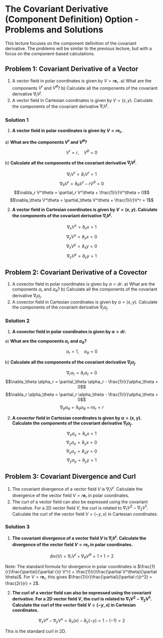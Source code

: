 # The Covariant Derivative (Component Definition) Option - Problems and Solutions

This lecture focuses on the component definition of the covariant derivative. The problems will be similar to the previous lecture, but with a focus on the component-based calculations.

## Problem 1: Covariant Derivative of a Vector

1. A vector field in polar coordinates is given by $V = r \mathbf{e}_r$. 
   a) What are the components $V^r$ and $V^\theta$?
   b) Calculate all the components of the covariant derivative $\nabla_i V^j$.
2. A vector field in Cartesian coordinates is given by $V = (x, y)$. Calculate the components of the covariant derivative $\nabla_i V^j$.

### Solution 1

1. **A vector field in polar coordinates is given by $V = r \mathbf{e}_r$.**

a) **What are the components $V^r$ and $V^\theta$?**

$$V^r = r, \quad V^\theta = 0$$

b) **Calculate all the components of the covariant derivative $\nabla_i V^j$.**

$$\nabla_r V^r = \partial_r V^r = 1$$
$$\nabla_\theta V^r = \partial_\theta V^r - r V^\theta = 0$$
$$\nabla_r V^\theta = \partial_r V^\theta + \frac{1}{r}V^\theta = 0$$
$$\nabla_\theta V^\theta = \partial_\theta V^\theta + \frac{1}{r}V^r = 1$$

2. **A vector field in Cartesian coordinates is given by $V = (x, y)$. Calculate the components of the covariant derivative $\nabla_i V^j$.**

$$\nabla_x V^x = \partial_x x = 1$$
$$\nabla_y V^x = \partial_y x = 0$$
$$\nabla_x V^y = \partial_x y = 0$$
$$\nabla_y V^y = \partial_y y = 1$$

## Problem 2: Covariant Derivative of a Covector

1. A covector field in polar coordinates is given by $\alpha = dr$. 
   a) What are the components $\alpha_r$ and $\alpha_\theta$?
   b) Calculate all the components of the covariant derivative $\nabla_i \alpha_j$.
2. A covector field in Cartesian coordinates is given by $\alpha = (x, y)$. Calculate the components of the covariant derivative $\nabla_i \alpha_j$.

### Solution 2

1. **A covector field in polar coordinates is given by $\alpha = dr$.**

a) **What are the components $\alpha_r$ and $\alpha_\theta$?**

$$\alpha_r = 1, \quad \alpha_\theta = 0$$

b) **Calculate all the components of the covariant derivative $\nabla_i \alpha_j$.**

$$\nabla_r \alpha_r = \partial_r \alpha_r = 0$$
$$\nabla_\theta \alpha_r = \partial_\theta \alpha_r - \frac{1}{r}\alpha_\theta = 0$$
$$\nabla_r \alpha_\theta = \partial_r \alpha_\theta - \frac{1}{r}\alpha_\theta = 0$$
$$\nabla_\theta \alpha_\theta = \partial_\theta \alpha_\theta + r \alpha_r = r$$

2. **A covector field in Cartesian coordinates is given by $\alpha = (x, y)$. Calculate the components of the covariant derivative $\nabla_i \alpha_j$.**

$$\nabla_x \alpha_x = \partial_x x = 1$$
$$\nabla_y \alpha_x = \partial_y x = 0$$
$$\nabla_x \alpha_y = \partial_x y = 0$$
$$\nabla_y \alpha_y = \partial_y y = 1$$

## Problem 3: Covariant Divergence and Curl

1. The covariant divergence of a vector field $V$ is $\nabla_i V^i$. Calculate the divergence of the vector field $V = r \mathbf{e}_r$ in polar coordinates.
2. The curl of a vector field can also be expressed using the covariant derivative. For a 2D vector field $V$, the curl is related to $\nabla_1 V^2 - \nabla_2 V^1$. Calculate the curl of the vector field $V = (-y, x)$ in Cartesian coordinates.

### Solution 3

1. **The covariant divergence of a vector field $V$ is $\nabla_i V^i$. Calculate the divergence of the vector field $V = r \mathbf{e}_r$ in polar coordinates.**

$$\text{div}(V) = \nabla_r V^r + \nabla_\theta V^\theta = 1 + 1 = 2$$

Note: The standard formula for divergence in polar coordinates is $\frac{1}{r}\frac{\partial}{\partial r}(r V^r) + \frac{1}{r}\frac{\partial V^\theta}{\partial \theta}$. For $V=r \mathbf{e}_r$, this gives $\frac{1}{r}\frac{\partial}{\partial r}(r^2) = \frac{2r}{r} = 2$.

2. **The curl of a vector field can also be expressed using the covariant derivative. For a 2D vector field $V$, the curl is related to $\nabla_1 V^2 - \nabla_2 V^1$. Calculate the curl of the vector field $V = (-y, x)$ in Cartesian coordinates.**

$$\nabla_x V^y - \nabla_y V^x = \partial_x(x) - \partial_y(-y) = 1 - (-1) = 2$$

This is the standard curl in 2D.